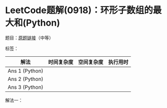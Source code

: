 # LeetCode题解(0918)：环形子数组的最大和(Python)

题目：[原题链接](https://leetcode-cn.com/problems/maximum-sum-circular-subarray/)（中等）

标签：

| 解法           | 时间复杂度 | 空间复杂度 | 执行用时 |
| -------------- | ---------- | ---------- | -------- |
| Ans 1 (Python) |            |            |          |
| Ans 2 (Python) |            |            |          |
| Ans 3 (Python) |            |            |          |

解法一：

